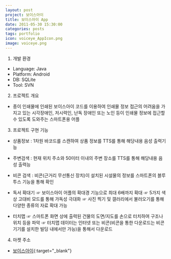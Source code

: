 ```yaml
---
layout: post
project: 보이스아이
title: 보이스아이 App
date: 2011-05-30 15:30:00 
categories: posts 
tags: portfolio
icon: voiceye_AppIcon.png
image: voiceye.png
---
```


1) 개발 환경  
 - Language: Java  
 - Platform: Android  
 - DB: SQLite  
 - Tool: SVN

2) 프로젝트 개요  
 - 종이 인쇄물에 인쇄된 보이스아이 코드를 이용하여 인쇄물 정보 접근의 어려움을 가지고 있는 
   시각장애인, 저시력인, 난독 장애인 또는 노인 등이 인쇄물 정보에 접근할 수 있도록 도와주는 스마트폰용 어플

3) 프로젝트 구현 기능  
 - 상품정보 : 1차원 바코드를 스캔하여 상품 정보를 TTS를 통해 해당내용 음성 출력기능
 - 주변검색 : 현재 위치 주소와 50미터 이내의 주변 장소를 TTS를 통해 해당내용 음성 출력능
 - 비콘 검색 : 비콘(근거리 무선통신 장치)이 설치된 시설물의 정보를 스마트폰의 블루투스 기능을 통해 확인

 - 독서 확대기
   ☞ 보이스아이 어플의 확대경 기능으로 최대 6배까지 확대
   ☞ 5가지 색상 고대비 모드를 통해 가독성 극대화
   ☞ 사진 찍기 및 갤러리에서 불러오기를 통해 다양한 종류의 자료 확대 가능
 
 - 터치맵 
   ☞ 스마트폰 화면 상에 출력된 건물의 도면/지도를 손으로 터치하여 구조나 위치 등을 파악
   ☞ 터치맵 데이터는 인터넷 또는 비콘(비콘을 통한 다운로드는 비콘 기기를 설치한 빌딩 내에서만 가능)을 통해서 다운로드
   
 
 
 
4) 마켓 주소  
 - [보이스아이](https://play.google.com/store/apps/details?id=com.voiceye.reader.access&hl=ko){:target="_blank"}  
